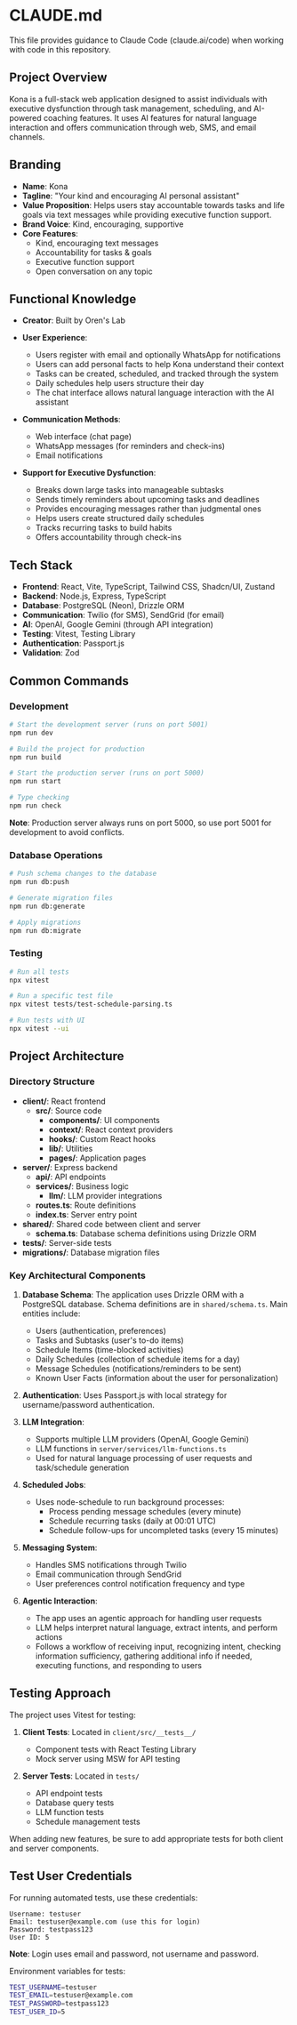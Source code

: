 # CLAUDE.md

This file provides guidance to Claude Code (claude.ai/code) when working with code in this repository.

## Project Overview

Kona is a full-stack web application designed to assist individuals with executive dysfunction through task management, scheduling, and AI-powered coaching features. It uses AI features for natural language interaction and offers communication through web, SMS, and email channels.

## Branding

- **Name**: Kona
- **Tagline**: "Your kind and encouraging AI personal assistant"
- **Value Proposition**: Helps users stay accountable towards tasks and life goals via text messages while providing executive function support.
- **Brand Voice**: Kind, encouraging, supportive
- **Core Features**:
  - Kind, encouraging text messages
  - Accountability for tasks & goals
  - Executive function support
  - Open conversation on any topic

## Functional Knowledge

- **Creator**: Built by Oren's Lab
- **User Experience**:
  - Users register with email and optionally WhatsApp for notifications
  - Users can add personal facts to help Kona understand their context
  - Tasks can be created, scheduled, and tracked through the system
  - Daily schedules help users structure their day
  - The chat interface allows natural language interaction with the AI assistant
  
- **Communication Methods**:
  - Web interface (chat page)
  - WhatsApp messages (for reminders and check-ins)
  - Email notifications
  
- **Support for Executive Dysfunction**:
  - Breaks down large tasks into manageable subtasks
  - Sends timely reminders about upcoming tasks and deadlines
  - Provides encouraging messages rather than judgmental ones
  - Helps users create structured daily schedules
  - Tracks recurring tasks to build habits
  - Offers accountability through check-ins

## Tech Stack

- **Frontend**: React, Vite, TypeScript, Tailwind CSS, Shadcn/UI, Zustand
- **Backend**: Node.js, Express, TypeScript
- **Database**: PostgreSQL (Neon), Drizzle ORM
- **Communication**: Twilio (for SMS), SendGrid (for email)
- **AI**: OpenAI, Google Gemini (through API integration)
- **Testing**: Vitest, Testing Library
- **Authentication**: Passport.js
- **Validation**: Zod

## Common Commands

### Development

```bash
# Start the development server (runs on port 5001)
npm run dev

# Build the project for production
npm run build

# Start the production server (runs on port 5000)
npm run start

# Type checking
npm run check
```

**Note**: Production server always runs on port 5000, so use port 5001 for development to avoid conflicts.

### Database Operations

```bash
# Push schema changes to the database
npm run db:push

# Generate migration files
npm run db:generate

# Apply migrations
npm run db:migrate
```

### Testing

```bash
# Run all tests
npx vitest

# Run a specific test file
npx vitest tests/test-schedule-parsing.ts

# Run tests with UI
npx vitest --ui
```

## Project Architecture

### Directory Structure

- **client/**: React frontend
  - **src/**: Source code
    - **components/**: UI components
    - **context/**: React context providers
    - **hooks/**: Custom React hooks
    - **lib/**: Utilities
    - **pages/**: Application pages
- **server/**: Express backend
  - **api/**: API endpoints
  - **services/**: Business logic
    - **llm/**: LLM provider integrations
  - **routes.ts**: Route definitions
  - **index.ts**: Server entry point
- **shared/**: Shared code between client and server
  - **schema.ts**: Database schema definitions using Drizzle ORM
- **tests/**: Server-side tests
- **migrations/**: Database migration files

### Key Architectural Components

1. **Database Schema**: The application uses Drizzle ORM with a PostgreSQL database. Schema definitions are in `shared/schema.ts`. Main entities include:
   - Users (authentication, preferences)
   - Tasks and Subtasks (user's to-do items)
   - Schedule Items (time-blocked activities)
   - Daily Schedules (collection of schedule items for a day)
   - Message Schedules (notifications/reminders to be sent)
   - Known User Facts (information about the user for personalization)

2. **Authentication**: Uses Passport.js with local strategy for username/password authentication.

3. **LLM Integration**:
   - Supports multiple LLM providers (OpenAI, Google Gemini)
   - LLM functions in `server/services/llm-functions.ts`
   - Used for natural language processing of user requests and task/schedule generation

4. **Scheduled Jobs**:
   - Uses node-schedule to run background processes:
     - Process pending message schedules (every minute)
     - Schedule recurring tasks (daily at 00:01 UTC)
     - Schedule follow-ups for uncompleted tasks (every 15 minutes)

5. **Messaging System**:
   - Handles SMS notifications through Twilio
   - Email communication through SendGrid
   - User preferences control notification frequency and type

6. **Agentic Interaction**:
   - The app uses an agentic approach for handling user requests
   - LLM helps interpret natural language, extract intents, and perform actions
   - Follows a workflow of receiving input, recognizing intent, checking information sufficiency, gathering additional info if needed, executing functions, and responding to users

## Testing Approach

The project uses Vitest for testing:

1. **Client Tests**: Located in `client/src/__tests__/`
   - Component tests with React Testing Library
   - Mock server using MSW for API testing

2. **Server Tests**: Located in `tests/`
   - API endpoint tests
   - Database query tests
   - LLM function tests
   - Schedule management tests

When adding new features, be sure to add appropriate tests for both client and server components.

## Test User Credentials

For running automated tests, use these credentials:

```
Username: testuser
Email: testuser@example.com (use this for login)
Password: testpass123
User ID: 5
```

**Note**: Login uses email and password, not username and password.

Environment variables for tests:
```bash
TEST_USERNAME=testuser
TEST_EMAIL=testuser@example.com
TEST_PASSWORD=testpass123
TEST_USER_ID=5
```